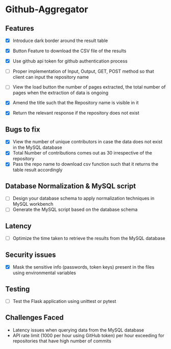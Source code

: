 # Github-Aggregator

## Features

- [x] Introduce dark border around the result table
- [x] Button Feature to download the CSV file of the results
- [x] Use github api token for github authentication process
- [ ] Proper implementation of Input, Output, GET, POST method so that client can input the repository name
- [ ] View the load button the number of pages extracted, the total number of pages when the extraction of data is ongoing
- [x] Amend the title such that the Repository name is visible in it
- [x] Return the relevant response if the repository does not exist


## Bugs to fix

- [x] View the number of unique contributors in case the data does not exist in the MySQL database
- [x] Total Number of contributions comes out as 30 irrespective of the repository
- [x] Pass the repo name to download csv function such that it returns the table result accordingly

## Database Normalization & MySQL script

- [ ] Design your database schema to apply normalization techniques in MySQL workbench
- [ ] Generate the MySQL script based on the database schema
 
## Latency

- [ ] Optimize the time taken to retrieve the results from the MySQL database

## Security issues

- [x] Mask the sensitive info (passwords, token keys) present in the files using environmental variables

## Testing

- [ ] Test the Flask application using unittest or pytest

## Challenges Faced

* Latency issues when querying data from the MySQL database
* API rate limit (1000 per hour using GitHub token) per hour exceeding for repositories that have high number of commits

